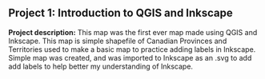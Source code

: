 ## Project 1: Introduction to QGIS and Inkscape

**Project description:** This map was the first ever map made using QGIS and Inkscape. This map is simple shapefile of Canadian Provinces and Territories used to make a basic map to practice adding labels in Inkscape. Simple map was created, and was imported to Inkscape as an .svg to add add labels to help better my understanding of Inkscape.


